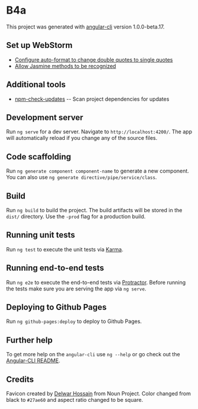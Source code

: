 # B4a

This project was generated with [angular-cli](https://github.com/angular/angular-cli) version 1.0.0-beta.17.

## Set up WebStorm
- [Configure auto-format to change double quotes to single quotes](http://stackoverflow.com/a/38480501/1747491)
- [Allow Jasmine methods to be recognized](http://stackoverflow.com/a/39585549/1747491)

## Additional tools
- [npm-check-updates](https://github.com/tjunnone/npm-check-updates) -- Scan project dependencies for updates

## Development server
Run `ng serve` for a dev server. Navigate to `http://localhost:4200/`. The app will automatically reload if you change any of the source files.

## Code scaffolding

Run `ng generate component component-name` to generate a new component. You can also use `ng generate directive/pipe/service/class`.

## Build

Run `ng build` to build the project. The build artifacts will be stored in the `dist/` directory. Use the `-prod` flag for a production build.

## Running unit tests

Run `ng test` to execute the unit tests via [Karma](https://karma-runner.github.io).

## Running end-to-end tests

Run `ng e2e` to execute the end-to-end tests via [Protractor](http://www.protractortest.org/). 
Before running the tests make sure you are serving the app via `ng serve`.

## Deploying to Github Pages

Run `ng github-pages:deploy` to deploy to Github Pages.

## Further help

To get more help on the `angular-cli` use `ng --help` or go check out the [Angular-CLI README](https://github.com/angular/angular-cli/blob/master/README.md).

## Credits

Favicon created by [Delwar Hossain](https://thenounproject.com/delwar/) from Noun Project. Color changed from black to `#27ae60` and aspect ratio changed to be square.
